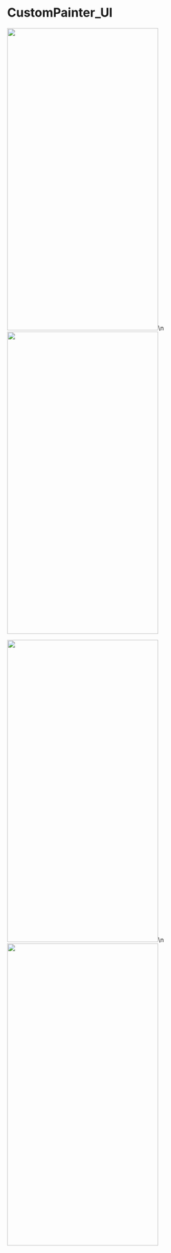 # CustomPainter_UI

<img src="https://user-images.githubusercontent.com/96940619/225054502-687d9d47-c838-4f59-aa32-bfb00d73998b.jpg" width="350" height="700">\n
<img src="https://user-images.githubusercontent.com/96940619/225054511-8bdc516c-bc90-442c-a0c6-0e8fa368cba3.jpg" width="350" height="700">

<img src="https://user-images.githubusercontent.com/96940619/225054514-c3f58645-896c-4691-bf7d-2b7e781f4a75.jpg" width="350" height="700">\n
<img src="https://user-images.githubusercontent.com/96940619/225054523-97de51b6-2d13-4ee4-806a-e9966538b5e8.jpg" width="350" height="700">

